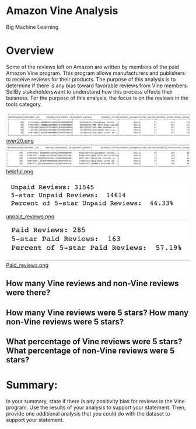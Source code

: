 # Amazon Vine Analysis
Big Machine Learning

# Overview
Some of the reviews left on Amazon are written by members of the paid Amazon Vine program.   This program allows manufacturers and publishers to receive reviews for their products.    The purpose of this analysis is to determine if there is any bias toward favorable reviews from Vine members.   SellBy stakeholderswant to understand how this process effects their buisness.   For the purpose of this analysis, the focus is on the reviews in the tools category.

<img src="/images/over20.png" width="600"> [over20.png](/images/over20.png)
<img src="/images/helpful.png" width="600"> [helpful.png](/images/helpful.png)

<img src="/images/unpaid_reviews.png" width="600"> [unpaid_reviews.png](/images/unpaid_reviews.png)
<img src="/images/Paid_reviews.png" width="600"> [Paid_reviews.png](/images/Paid_reviews.png)

## How many Vine reviews and non-Vine reviews were there?

## How many Vine reviews were 5 stars? How many non-Vine reviews were 5 stars?

## What percentage of Vine reviews were 5 stars? What percentage of non-Vine reviews were 5 stars?

# Summary: 
In your summary, state if there is any positivity bias for reviews in the Vine program. Use the results of your analysis to support your statement. Then, provide one additional analysis that you could do with the dataset to support your statement.


